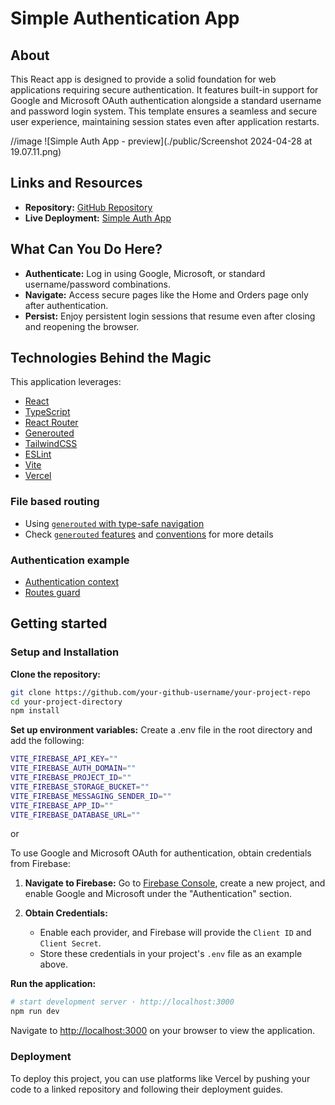 # Simple Authentication App

## About

This React app is designed to provide a solid foundation for web applications requiring secure authentication. It features built-in support for Google and Microsoft OAuth authentication alongside a standard username and password login system. This template ensures a seamless and secure user experience, maintaining session states even after application restarts.

//image
![Simple Auth App - preview](./public/Screenshot 2024-04-28 at 19.07.11.png)

## Links and Resources

- **Repository:** [GitHub Repository](https://github.com/Kotkoa/simple-auth-app)
- **Live Deployment:** [Simple Auth App](https://simple-auth-app-black.vercel.app/login)

## What Can You Do Here?

- **Authenticate:** Log in using Google, Microsoft, or standard username/password combinations.
- **Navigate:** Access secure pages like the Home and Orders page only after authentication.
- **Persist:** Enjoy persistent login sessions that resume even after closing and reopening the browser.

## Technologies Behind the Magic

This application leverages:

- [React](https://reactjs.org)
- [TypeScript](https://www.typescriptlang.org)
- [React Router](https://reactrouter.com)
- [Generouted](https://github.com/oedotme/generouted)
- [TailwindCSS](https://tailwindcss.com)
- [ESLint](https://eslint.org)
- [Vite](https://vitejs.dev)
- [Vercel](http://vercel.com)

### File based routing

- Using [`generouted` with type-safe navigation](https://github.com/oedotme/generouted)
- Check [`generouted` features](https://github.com/oedotme/generouted#features) and [conventions](https://github.com/oedotme/generouted#conventions) for more details

### Authentication example

- [Authentication context](./src/context/auth.tsx)
- [Routes guard](./src/config/redirects.tsx)

## Getting started

### Setup and Installation

**Clone the repository:**

```bash
git clone https://github.com/your-github-username/your-project-repo
cd your-project-directory
npm install
```

**Set up environment variables:**
Create a .env file in the root directory and add the following:

```bash
VITE_FIREBASE_API_KEY=""
VITE_FIREBASE_AUTH_DOMAIN=""
VITE_FIREBASE_PROJECT_ID=""
VITE_FIREBASE_STORAGE_BUCKET=""
VITE_FIREBASE_MESSAGING_SENDER_ID=""
VITE_FIREBASE_APP_ID=""
VITE_FIREBASE_DATABASE_URL=""
```

or

To use Google and Microsoft OAuth for authentication, obtain credentials from Firebase:

1. **Navigate to Firebase:**
   Go to [Firebase Console](https://firebase.google.com/), create a new project, and enable Google and Microsoft under the "Authentication" section.

2. **Obtain Credentials:**

   - Enable each provider, and Firebase will provide the `Client ID` and `Client Secret`.
   - Store these credentials in your project's `.env` file as an example above.

**Run the application:**

```bash
# start development server · http://localhost:3000
npm run dev
```

Navigate to <http://localhost:3000> on your browser to view the application.

### Deployment

To deploy this project, you can use platforms like Vercel by pushing your code to a linked repository and following their deployment guides.
